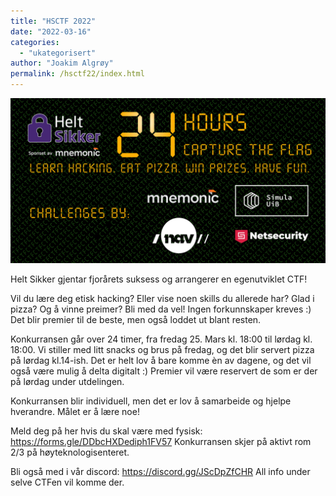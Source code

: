 ```yaml
---
title: "HSCTF 2022"
date: "2022-03-16"
categories: 
  - "ukategorisert"
author: "Joakim Algrøy"
permalink: /hsctf22/index.html
---
```


![CTF Header](/public/ctf22-header.png)

Helt Sikker gjentar fjorårets suksess og arrangerer en egenutviklet CTF!

Vil du lære deg etisk hacking? Eller vise noen skills du allerede har? Glad i pizza? Og å vinne preimer? Bli med da vel! Ingen forkunnskaper kreves :) Det blir premier til de beste, men også loddet ut blant resten.

Konkurransen går over 24 timer, fra fredag 25. Mars kl. 18:00 til lørdag kl. 18:00. Vi stiller med litt snacks og brus på fredag, og det blir servert pizza på lørdag kl.14-ish. Det er helt lov å bare komme èn av dagene, og det vil også være mulig å delta digitalt :) Premier vil være reservert de som er der på lørdag under utdelingen.

Konkurransen blir individuell, men det er lov å samarbeide og hjelpe hverandre. Målet er å lære noe!

Meld deg på her hvis du skal være med fysisk: https://forms.gle/DDbcHXDediph1FV57 Konkurransen skjer på aktivt rom 2/3 på høyteknologisenteret.

Bli også med i vår discord: https://discord.gg/JScDpZfCHR All info under selve CTFen vil komme der.
